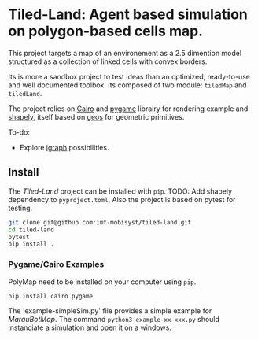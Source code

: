 # Tiled-Land: Agent based simulation on polygon-based cells map.

This project targets a map of an environement as a 2.5 dimention model structured as a collection of linked cells with convex borders.

Its is more a sandbox project to test ideas than an optimized, ready-to-use and well documented toolbox.
Its composed of two module: `tiledMap` and `tiledLand`.

The project relies on [Cairo](https://pypi.org/project/pycairo/) and [pygame](https://pypi.org/project/pygame/) librairy for rendering example and [shapely](https://pypi.org/project/shapely), itself based on [geos](https://pypi.org/project/pygame/) for geometric primitives.


To-do: 

- Explore [igraph](https://python.igraph.org) possibilities.

## Install

The _Tiled-Land_ project can be installed with `pip`.
TODO: Add shapely dependency to `pyproject.toml`, 
Also the project is based on pytest for testing.

```sh
git clone git@github.com:imt-mobisyst/tiled-land.git
cd tiled-land
pytest
pip install .
```

### Pygame/Cairo Examples

PolyMap need to be installed on your computer using `pip`.

```sh
pip install cairo pygame
```

The 'example-simpleSim.py' file provides a simple example for _MarauBotMap_. The command `python3 example-xx-xxx.py` should instanciate a simulation and open it on a windows.
 
